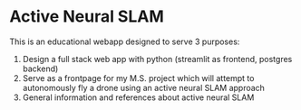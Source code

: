 # Active Neural SLAM
This is an educational webapp designed to serve 3 purposes:
1. Design a full stack web app with python (streamlit as frontend, postgres backend)
2. Serve as a frontpage for my M.S. project which will attempt to autonomously fly a drone using an active neural SLAM approach
3. General information and references about active neural SLAM
